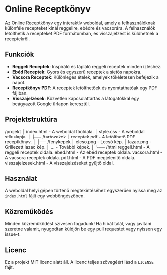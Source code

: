 # Online Receptkönyv

Az Online Receptkönyv egy interaktív weboldal, amely a felhasználóknak különféle recepteket kínál reggelire, ebédre és vacsorára. A felhasználók letölthetik a recepteket PDF formátumban, és visszajelzést is küldhetnek a receptekről.

## Funkciók

- **Reggeli Receptek**: Inspiráló és tápláló reggeli receptek minden ízléshez.
- **Ebéd Receptek**: Gyors és egyszerű receptek a sietős napokra.
- **Vacsora Receptek**: Különleges ételek, amelyek tökéletesen befejezik a napot.
- **Receptkönyv PDF**: A receptek letölthetőek és nyomtathatóak egy PDF fájlban.
- **Visszajelzések**: Közvetlen kapcsolattartás a látogatókkal egy beágyazott Google űrlapon keresztül.

## Projektstruktúra

/projekt
│   index.html           - A weboldal főoldala.
│   style.css            - A weboldal stíluslapja.
│
├── /tartozekok
│       receptek.pdf     - A letölthető PDF receptkönyv.
│
├── /fenykepek
│       elcso.png        - Lecsó kép.
│       lazac.png        - Grillezett lazac kép.
│       ...              - További képek.
│
└── /html
        reggeli.html     - A reggeli receptek oldala.
        ebed.html        - Az ebéd receptek oldala.
        vacsora.html     - A vacsora receptek oldala.
        pdf.html         - A PDF megjelenítő oldala.
        visszajelzesek.html - A visszajelzéseket gyűjtő oldal.


## Használat

A weboldal helyi gépen történő megtekintéséhez egyszerűen nyissa meg az `index.html` fájlt egy webböngészőben.

## Közreműködés

Minden közreműködést szívesen fogadunk! Ha hibát talál, vagy javítani szeretne valamit, nyugodtan küldjön be egy pull requestet vagy nyisson egy issue-t.

## Licenc

Ez a projekt MIT licenc alatt áll. A licenc teljes szövegéért lásd a `LICENSE` fájlt.
